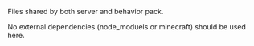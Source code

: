 Files shared by both server and behavior pack.

No external dependencies (node_moduels or minecraft) should be used here.